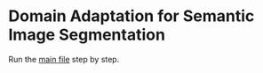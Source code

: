 # Domain Adaptation for Semantic Image Segmentation

Run the [main file](Topic_1.ipynb) step by step.
